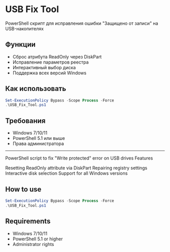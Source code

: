 # USB Fix Tool

PowerShell скрипт для исправления ошибки "Защищено от записи" на USB-накопителях

## Функции
- Сброс атрибута ReadOnly через DiskPart
- Исправление параметров реестра
- Интерактивный выбор диска
- Поддержка всех версий Windows

## Как использовать
```powershell
Set-ExecutionPolicy Bypass -Scope Process -Force
.\USB_Fix_Tool.ps1
```

## Требования
- Windows 7/10/11
- PowerShell 5.1 или выше
- Права администратора
- -----------------------------------------------------------------------------------------------------
PowerShell script to fix "Write protected" error on USB drives
Features

Resetting ReadOnly attribute via DiskPart
Repairing registry settings
Interactive disk selection
Support for all Windows versions

## How to use
```powershell
Set-ExecutionPolicy Bypass -Scope Process -Force
.\USB_Fix_Tool.ps1
```
## Requirements
- Windows 7/10/11
- PowerShell 5.1 or higher
- Administrator rights
